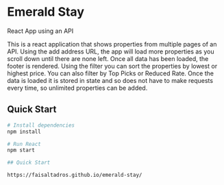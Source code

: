 # Emerald Stay
React App using an API

This is a react application that shows properties from multiple pages of an API.
Using the add address URL, the app will load more properties as you scroll down until there are none left.
Once all data has been loaded, the footer is rendered.
Using the filter you can sort the properties by lowest or highest price. You can also filter by Top Picks or Reduced Rate.
Once the data is loaded it is stored in state and so does not have to make requests every time, so unlimited properties can be added.

## Quick Start

```bash
# Install dependencies
npm install

# Run React
npm start

## Quick Start

https://faisaltadros.github.io/emerald-stay/
